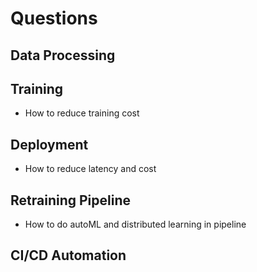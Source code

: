 # Questions

## Data Processing




## Training

* How to reduce training cost

## Deployment

* How to reduce latency and cost

## Retraining Pipeline

* How to do autoML and distributed learning in pipeline



## CI/CD Automation
